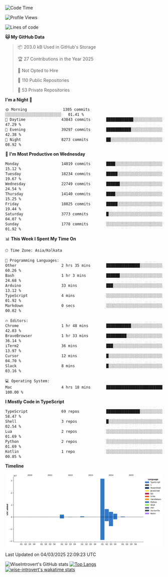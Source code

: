 <!--START_SECTION:waka-->
![Code Time](http://img.shields.io/badge/Code%20Time-2%2C234%20hrs%209%20mins-blue)

![Profile Views](http://img.shields.io/badge/Profile%20Views-3-blue)

![Lines of code](https://img.shields.io/badge/From%20Hello%20World%20I%27ve%20Written-48.2%20million%20lines%20of%20code-blue)

**🐱 My GitHub Data** 

> 📦 203.0 kB Used in GitHub's Storage 
 > 
> 🏆 27 Contributions in the Year 2025
 > 
> 🚫 Not Opted to Hire
 > 
> 📜 110 Public Repositories 
 > 
> 🔑 53 Private Repositories 
 > 
**I'm a Night 🦉** 

```text
🌞 Morning                1305 commits        ░░░░░░░░░░░░░░░░░░░░░░░░░   01.41 % 
🌆 Daytime                43843 commits       ████████████░░░░░░░░░░░░░   47.29 % 
🌃 Evening                39297 commits       ███████████░░░░░░░░░░░░░░   42.38 % 
🌙 Night                  8273 commits        ██░░░░░░░░░░░░░░░░░░░░░░░   08.92 % 
```
📅 **I'm Most Productive on Wednesday** 

```text
Monday                   14019 commits       ████░░░░░░░░░░░░░░░░░░░░░   15.12 % 
Tuesday                  18234 commits       █████░░░░░░░░░░░░░░░░░░░░   19.67 % 
Wednesday                22749 commits       ██████░░░░░░░░░░░░░░░░░░░   24.54 % 
Thursday                 14140 commits       ████░░░░░░░░░░░░░░░░░░░░░   15.25 % 
Friday                   18025 commits       █████░░░░░░░░░░░░░░░░░░░░   19.44 % 
Saturday                 3773 commits        █░░░░░░░░░░░░░░░░░░░░░░░░   04.07 % 
Sunday                   1778 commits        ░░░░░░░░░░░░░░░░░░░░░░░░░   01.92 % 
```


📊 **This Week I Spent My Time On** 

```text
🕑︎ Time Zone: Asia/Kolkata

💬 Programming Languages: 
Other                    2 hrs 35 mins       ███████████████░░░░░░░░░░   60.26 % 
Bash                     1 hr 3 mins         ██████░░░░░░░░░░░░░░░░░░░   24.68 % 
Arduino                  33 mins             ███░░░░░░░░░░░░░░░░░░░░░░   13.12 % 
TypeScript               4 mins              ░░░░░░░░░░░░░░░░░░░░░░░░░   01.92 % 
Markdown                 0 secs              ░░░░░░░░░░░░░░░░░░░░░░░░░   00.02 % 

🔥 Editors: 
Chrome                   1 hr 48 mins        ███████████░░░░░░░░░░░░░░   42.03 % 
BraveBrowser             1 hr 33 mins        █████████░░░░░░░░░░░░░░░░   36.14 % 
iTerm2                   36 mins             ███░░░░░░░░░░░░░░░░░░░░░░   13.97 % 
Cursor                   12 mins             █░░░░░░░░░░░░░░░░░░░░░░░░   04.70 % 
Slack                    8 mins              █░░░░░░░░░░░░░░░░░░░░░░░░   03.16 % 

💻 Operating System: 
Mac                      4 hrs 18 mins       █████████████████████████   100.00 % 
```

**I Mostly Code in TypeScript** 

```text
TypeScript               69 repos            ███████████████░░░░░░░░░░   58.47 % 
Shell                    3 repos             █░░░░░░░░░░░░░░░░░░░░░░░░   02.54 % 
Lua                      2 repos             ░░░░░░░░░░░░░░░░░░░░░░░░░   01.69 % 
Python                   2 repos             ░░░░░░░░░░░░░░░░░░░░░░░░░   01.69 % 
Kotlin                   1 repo              ░░░░░░░░░░░░░░░░░░░░░░░░░   00.85 % 
```



**Timeline**

![Lines of Code chart](https://raw.githubusercontent.com/wise-introvert/wise-introvert/master/assets/bar_graph.png)


 Last Updated on 04/03/2025 22:09:23 UTC
<!--END_SECTION:waka-->

![WiseIntrovert's GitHub stats](https://github-readme-stats.vercel.app/api?username=wise-introvert&count_private=true&show_icons=true)
[![Top Langs](https://github-readme-stats.vercel.app/api/top-langs/?username=wise-introvert&langs_count=10)](https://github.com/anuraghazra/github-readme-stats)
[![wise-introvert's wakatime stats](https://github-readme-stats.vercel.app/api/wakatime?username=wiseintrovert)](https://github.com/anuraghazra/github-readme-stats)
